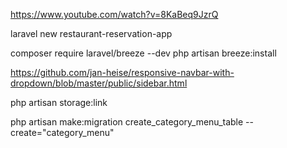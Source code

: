 https://www.youtube.com/watch?v=8KaBeq9JzrQ

laravel new restaurant-reservation-app

composer require laravel/breeze --dev
php artisan breeze:install


https://github.com/jan-heise/responsive-navbar-with-dropdown/blob/master/public/sidebar.html

php artisan storage:link

php artisan make:migration create_category_menu_table --create="category_menu"


